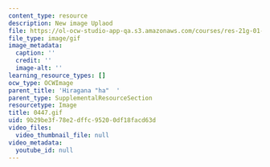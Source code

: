 ```yaml
---
content_type: resource
description: New image Uplaod
file: https://ol-ocw-studio-app-qa.s3.amazonaws.com/courses/res-21g-01-kana-spring-2010/9b29be3f78e2dffc95200df18facd63d_0447.gif
file_type: image/gif
image_metadata:
  caption: ''
  credit: ''
  image-alt: ''
learning_resource_types: []
ocw_type: OCWImage
parent_title: 'Hiragana "ha"  '
parent_type: SupplementalResourceSection
resourcetype: Image
title: 0447.gif
uid: 9b29be3f-78e2-dffc-9520-0df18facd63d
video_files:
  video_thumbnail_file: null
video_metadata:
  youtube_id: null
---
```

